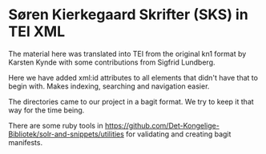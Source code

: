 # Søren Kierkegaard Skrifter (SKS) in TEI XML

The material here was translated into TEI from the original kn1 format
by Karsten Kynde with some contributions from Sigfrid Lundberg.

Here we have added xml:id attributes to all elements that didn't have
that to begin with. Makes indexing, searching and navigation easier.

The directories came to our project in a bagit format. We try to keep
it that way for the time being.

There are some ruby tools in
https://github.com/Det-Kongelige-Bibliotek/solr-and-snippets/utilities
for validating and creating bagit manifests.


